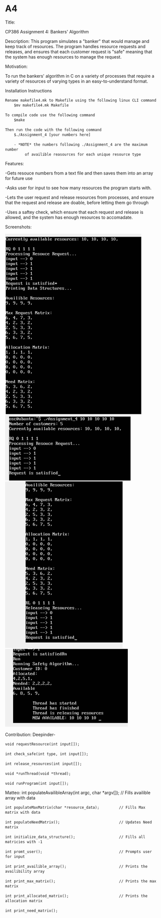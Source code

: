 # A4
Title:

CP386 Assignment 4: Bankers' Algorithm

Description:
This program simulates a "banker" that would manage and keep track of resources. The program handles resource requests and releases, and ensures that each customer request is "safe" meaning that the system has enough resources to manage the request.

Motivation:

To run the bankers' algorithm in C on a variety of processes that require a variety of resources of varying types in an easy-to-understand format.


Installation Instructions

	Rename makefile4.mk to Makefile using the following linux CLI command
		$mv makefile4.mk Makefile 

	To compile code use the following command
		$make

	Then run the code with the following command
		$./Assignment_4 [your numbers here]

		- *NOTE* the numbers following ./Assignment_4 are the maximum number
			 of availible reasources for each unique resource type
Features:

-Gets resouce numbers from a text file and then saves them into an array for future use 

-Asks user for input to see how many resources the program starts with.

-Lets the user request and release resources from processes, and ensure that the request and release are doable, before letting them go through

-Uses a saftey check, which ensure that each request and release is allowed, and the system has enough resources to accomadate.


Screenshots:



![Image 1](https://github.com/sidh4550/A4/blob/master/1.PNG)
![Image 2](https://github.com/sidh4550/A4/blob/master/2.PNG)
![Image 3](https://github.com/sidh4550/A4/blob/master/3.PNG)
![Image 4](https://github.com/sidh4550/A4/blob/master/4.PNG)


Contribution:
Deepinder- 

	void requestResource(int input[]);
	
	int check_safe(int type, int input[]);
	
	int release_resources(int input[]);
	
	void *runThread(void *thread);
	
	void runProgram(int input[]);
	
	
Matteo:
int populateAvailibleArray(int argc, char *argv[]);	// Fills availible array with data

	int populateMaxMatrix(char *resource_data); 		// Fills Max matrix with data

	int populateNeedMatrix();							// Updates Need matrix

	int initialize_data_structure();					// Fills all matricies with -1		

	int promt_user();									// Prompts user for input

	int print_availible_array();						// Prints the availibility array

	int print_max_matrix();								// Prints the max matrix

	int print_allocated_matrix();						// Prints the allocation matrix
	
	int print_need_matrix();	
	
